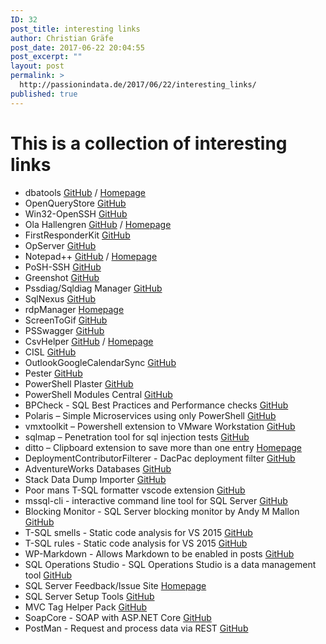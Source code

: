 ```yaml
---
ID: 32
post_title: interesting links
author: Christian Gräfe
post_date: 2017-06-22 20:04:55
post_excerpt: ""
layout: post
permalink: >
  http://passionindata.de/2017/06/22/interesting_links/
published: true
---
```

# This is a collection of interesting links

* dbatools [GitHub][1] / [Homepage][2]
* OpenQueryStore [GitHub][3]
* Win32-OpenSSH [GitHub][4]
* Ola Hallengren [GitHub][5] / [Homepage][6]
* FirstResponderKit [GitHub][7]
* OpServer [GitHub][8]
* Notepad++ [GitHub][12] / [Homepage][13]
* PoSH-SSH [GitHub][14]
* Greenshot [GitHub][15]
* Pssdiag/Sqldiag Manager [GitHub][16]
* SqlNexus [GitHub][17]
* rdpManager [Homepage][18]
* ScreenToGif [GitHub][19]
* PSSwagger [GitHub][20]
* CsvHelper [GitHub][23] / [Homepage][24]
* CISL [GitHub][25]
* OutlookGoogleCalendarSync [GitHub][26]
* Pester [GitHub][27]
* PowerShell Plaster [GitHub][28]
* PowerShell Modules Central [GitHub][29]
* BPCheck - SQL Best Practices and Performance checks [GitHub][30]
* Polaris – Simple Microservices using only PowerShell [GitHub][31]
* vmxtoolkit – Powershell extension to VMware Workstation [GitHub][32]
* sqlmap – Penetration tool for sql injection tests [GitHub][33]
* ditto – Clipboard extension to save more than one entry [Homepage][34]
* DeploymentContributorFilterer - DacPac deployment filter [GitHub][35]
* AdventureWorks Databases [GitHub][36]
* Stack Data Dump Importer [GitHub][37]
* Poor mans T-SQL formatter vscode extension [GitHub][38]
* mssql-cli - interactive command line tool for SQL Server [GitHub][39]
* Blocking Monitor - SQL Server blocking monitor by Andy M Mallon [GitHub][40]
* T-SQL smells - Static code analysis for VS 2015 [GitHub][41]
* T-SQL rules - Static code analysis for VS 2015 [GitHub][42]
* WP-Markdown - Allows Markdown to be enabled in posts [GitHub][43]
* SQL Operations Studio - SQL Operations Studio is a data management tool [GitHub][44]
* SQL Server Feedback/Issue Site [Homepage][45]
* SQL Server Setup Tools [GitHub][46]
* MVC Tag Helper Pack [GitHub][47]
* SoapCore - SOAP with ASP.NET Core [GitHub][48]
* PostMan - Request and process data via REST [GitHub][49]

 [1]: https://github.com/sqlcollaborative/dbatools
 [2]: https://dbatools.io/
 [3]: https://github.com/OpenQueryStore/OpenQueryStore
 [4]: https://github.com/PowerShell/Win32-OpenSSH
 [5]: https://github.com/olahallengren/sql-server-maintenance-solution
 [6]: https://ola.hallengren.com/
 [7]: https://github.com/BrentOzarULTD/SQL-Server-First-Responder-Kit
 [8]: https://github.com/opserver/Opserver
 [12]: https://github.com/notepad-plus-plus/notepad-plus-plus
 [13]: https://notepad-plus-plus.org/
 [14]: https://github.com/darkoperator/Posh-SSH
 [15]: https://github.com/greenshot/greenshot
 [16]: https://github.com/Microsoft/DiagManager
 [17]: https://github.com/Microsoft/SqlNexus
 [18]: https://www.cinspiration.de/de/download.html
 [19]: https://github.com/NickeManarin/ScreenToGif
 [20]: https://github.com/PowerShell/PSSwagger
 [23]: https://github.com/JoshClose/CsvHelper
 [24]: https://joshclose.github.io/CsvHelper/
 [25]: https://github.com/NikoNeugebauer/CISL
 [26]: https://github.com/phw198/OutlookGoogleCalendarSync
 [27]: https://github.com/pester/Pester
 [28]: https://github.com/PowerShell/Plaster
 [29]: https://github.com/ClaudioESSilva/PowerShellModulesCentral
 [30]: https://github.com/Microsoft/tigertoolbox/tree/master/BPCheck
 [31]: https://github.com/powershell/polaris
 [32]: https://github.com/bottkars/vmxtoolkit
 [33]: https://github.com/sqlmapproject/sqlmap
 [34]: http://ditto-cp.sourceforge.net/
 [35]: https://github.com/GoEddie/DeploymentContributorFilterer
 [36]: https://github.com/Microsoft/sql-server-samples
 [37]: https://github.com/BrentOzarULTD/soddi
 [38]: https://github.com/TaoK/poor-mans-t-sql-formatter-vscode-extension
 [39]: https://github.com/dbcli/mssql-cli
 [40]: https://github.com/amtwo/dba-database
 [41]: https://github.com/davebally/TSQL-Smells
 [42]: https://github.com/ashleyglee/TSqlRules
 [43]: https://github.com/stephenharris/WP-MarkDown
 [44]: https://github.com/Microsoft/sqlopsstudio
 [45]: https://feedback.azure.com/forums/908035-sql-server/
 [46]: https://github.com/suyouquan/SQLSetupTools
 [47]: https://github.com/DamianEdwards/TagHelperPack
 [48]: https://github.com/DigDes/SoapCore
 [49]: https://www.getpostman.com